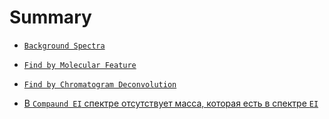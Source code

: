 # Summary

- [`Background Spectra`](BackgroundSpectra.md)
- [`Find by Molecular Feature`](BackgroundSpectra.md)
- [`Find by Chromatogram Deconvolution`](BackgroundSpectra.md)

- [В `Compaund EI` спектре отсутствует масса, которая есть в спектре `EI`](BackgroundSpectra.md)
